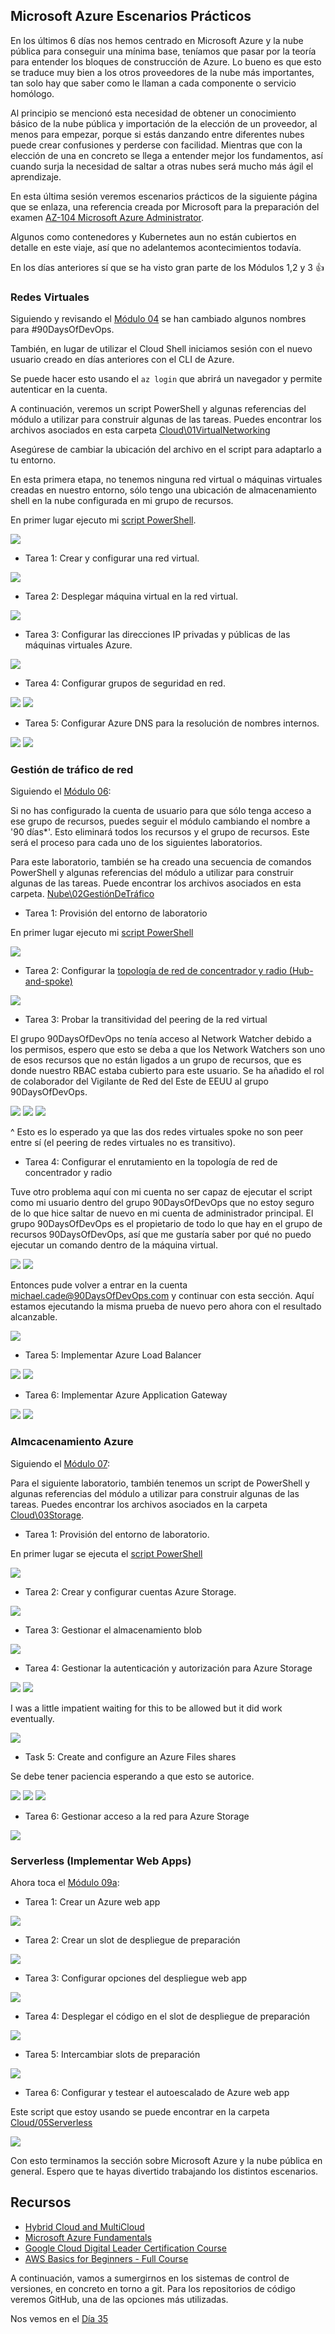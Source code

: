 ## Microsoft Azure Escenarios Prácticos

En los últimos 6 días nos hemos centrado en Microsoft Azure y la nube pública para conseguir una mínima base, teníamos que pasar por la teoría para entender los bloques de construcción de Azure. Lo bueno es que esto se traduce muy bien a los otros proveedores de la nube más importantes, tan solo hay que saber como le llaman a cada componente o servicio homólogo.

Al principio se mencionó esta necesidad de obtener un conocimiento básico de la nube pública y importación de la elección de un proveedor, al menos para empezar, porque si estás danzando entre diferentes nubes puede crear confusiones y perderse con facilidad. Mientras que con la elección de una en concreto se llega a entender mejor los fundamentos, así cuando surja la necesidad de saltar a otras nubes será mucho más ágil el aprendizaje.

En esta última sesión veremos escenarios prácticos de la siguiente página que se enlaza, una referencia creada por Microsoft para la preparación del examen [AZ-104 Microsoft Azure Administrator](https://microsoftlearning.github.io/AZ-104-MicrosoftAzureAdministrator/).

Algunos como contenedores y Kubernetes aun no están cubiertos en detalle en este viaje, así que no adelantemos acontecimientos todavía.

En los días anteriores sí que se ha visto gran parte de los Módulos 1,2 y 3 👍

### Redes Virtuales

Siguiendo y revisando el [Módulo 04](https://microsoftlearning.github.io/AZ-104-MicrosoftAzureAdministrator/Instructions/Labs/LAB_04-Implement_Virtual_Networking.html) se han cambiado algunos nombres para #90DaysOfDevOps.

También, en lugar de utilizar el Cloud Shell iniciamos sesión con el nuevo usuario creado en días anteriores con el CLI de Azure.

Se puede hacer esto usando el `az login` que abrirá un navegador y permite autenticar en la cuenta.

A continuación, veremos un script PowerShell y algunas referencias del módulo a utilizar para construir algunas de las tareas. Puedes encontrar los archivos asociados en esta carpeta [Cloud\01VirtualNetworking](Cloud/01VirtualNetworking/)

Asegúrese de cambiar la ubicación del archivo en el script para adaptarlo a tu entorno.

En esta primera etapa, no tenemos ninguna red virtual o máquinas virtuales creadas en nuestro entorno, sólo tengo una ubicación de almacenamiento shell en la nube configurada en mi grupo de recursos.

En primer lugar ejecuto mi [script PowerShell](Cloud/01VirtualNetworking/Module4_90DaysOfDevOps.ps1).

![](Images/Day34_Cloud1.png)

- Tarea 1: Crear y configurar una red virtual.

![](Images/Day34_Cloud2.png)

- Tarea 2: Desplegar máquina virtual en la red virtual.

![](Images/Day34_Cloud3.png)

- Tarea 3: Configurar las direcciones IP privadas y públicas de las máquinas virtuales Azure.

![](Images/Day34_Cloud4.png)

- Tarea 4: Configurar grupos de seguridad en red.

![](Images/Day34_Cloud5.png)
![](Images/Day34_Cloud6.png)

- Tarea 5: Configurar Azure DNS para la resolución de nombres internos.

![](Images/Day34_Cloud7.png)
![](Images/Day34_Cloud8.png)

### Gestión de tráfico de red

Siguiendo el [Módulo 06](https://microsoftlearning.github.io/AZ-104-MicrosoftAzureAdministrator/Instructions/Labs/LAB_06-Implement_Network_Traffic_Management.html):

Si no has configurado la cuenta de usuario para que sólo tenga acceso a ese grupo de recursos, puedes seguir el módulo cambiando el nombre a '90 días*'. Esto eliminará todos los recursos y el grupo de recursos. Este será el proceso para cada uno de los siguientes laboratorios.

Para este laboratorio, también se ha creado una secuencia de comandos PowerShell y algunas referencias del módulo a utilizar para construir algunas de las tareas. Puede encontrar los archivos asociados en esta carpeta.
[Nube\02GestiónDeTráfico](Nube\02GestiónDeTráfico)

- Tarea 1: Provisión del entorno de laboratorio

En primer lugar ejecuto mi [script PowerShell](Cloud/02TrafficManagement/Mod06_90DaysOfDevOps.ps1)

![](Images/Day34_Cloud9.png)

- Tarea 2: Configurar la [topología de red de concentrador y radio (Hub-and-spoke)](https://learn.microsoft.com/es-es/azure/cloud-adoption-framework/ready/azure-best-practices/hub-spoke-network-topology)

![](Images/Day34_Cloud10.png)

- Tarea 3: Probar la transitividad del peering de la red virtual

El grupo 90DaysOfDevOps no tenía acceso al Network Watcher debido a los permisos, espero que esto se deba a que los Network Watchers son uno de esos recursos que no están ligados a un grupo de recursos, que es donde nuestro RBAC estaba cubierto para este usuario. Se ha añadido el rol de colaborador del Vigilante de Red del Este de EEUU al grupo 90DaysOfDevOps.

![](Images/Day34_Cloud11.png)
![](Images/Day34_Cloud12.png)
![](Images/Day34_Cloud13.png)

^ Esto es lo esperado ya que las dos redes virtuales spoke no son peer entre sí (el peering de redes virtuales no es transitivo).

- Tarea 4: Configurar el enrutamiento en la topología de red de concentrador y radio

Tuve otro problema aquí con mi cuenta no ser capaz de ejecutar el script como mi usuario dentro del grupo 90DaysOfDevOps que no estoy seguro de lo que hice saltar de nuevo en mi cuenta de administrador principal. El grupo 90DaysOfDevOps es el propietario de todo lo que hay en el grupo de recursos 90DaysOfDevOps, así que me gustaría saber por qué no puedo ejecutar un comando dentro de la máquina virtual.

![](Images/Day34_Cloud14.png)
![](Images/Day34_Cloud15.png)

Entonces pude volver a entrar en la cuenta michael.cade@90DaysOfDevOps.com y continuar con esta sección. Aquí estamos ejecutando la misma prueba de nuevo pero ahora con el resultado alcanzable.

![](Images/Day34_Cloud16.png)

- Tarea 5: Implementar Azure Load Balancer

![](Images/Day34_Cloud17.png)
![](Images/Day34_Cloud18.png)

- Tarea 6: Implementar Azure Application Gateway

![](Images/Day34_Cloud19.png)
![](Images/Day34_Cloud20.png)

### Almcacenamiento Azure

Siguiendo el [Módulo 07](https://microsoftlearning.github.io/AZ-104-MicrosoftAzureAdministrator/Instructions/Labs/LAB_07-Manage_Azure_Storage.html):

Para el siguiente laboratorio, también tenemos un script de PowerShell y algunas referencias del módulo a utilizar para construir algunas de las tareas. Puedes encontrar los archivos asociados en la carpeta [Cloud\03Storage](Cloud\03Storage).

- Tarea 1: Provisión del entorno de laboratorio.

En primer lugar se ejecuta el [script PowerShell](Cloud/03Storage/Mod07_90DaysOfDeveOps.ps1)

![](Images/Day34_Cloud21.png)

- Tarea 2: Crear y configurar cuentas Azure Storage.

![](Images/Day34_Cloud22.png)

- Tarea 3: Gestionar el almacenamiento blob

![](Images/Day34_Cloud23.png)

- Tarea 4: Gestionar la autenticación y autorización para Azure Storage

![](Images/Day34_Cloud24.png)
![](Images/Day34_Cloud25.png)

I was a little impatient waiting for this to be allowed but it did work eventually.

![](Images/Day34_Cloud26.png)

- Task 5: Create and configure an Azure Files shares

Se debe tener paciencia esperando a que esto se autorice.

![](Images/Day34_Cloud27.png)
![](Images/Day34_Cloud28.png)
![](Images/Day34_Cloud29.png)

- Tarea 6: Gestionar acceso a la red para Azure Storage

![](Images/Day34_Cloud30.png)

### Serverless (Implementar Web Apps)

Ahora toca el [Módulo 09a](https://microsoftlearning.github.io/AZ-104-MicrosoftAzureAdministrator/Instructions/Labs/LAB_09a-Implement_Web_Apps.html):

- Tarea 1: Crear un Azure web app

![](Images/Day34_Cloud31.png)

- Tarea 2: Crear un slot de despliegue de preparación

![](Images/Day34_Cloud34.png)

- Tarea 3: Configurar opciones del despliegue web app

![](Images/Day34_Cloud33.png)

- Tarea 4: Desplegar el código en el slot de despliegue de preparación

![](Images/Day34_Cloud32.png)

- Tarea 5: Intercambiar slots de preparación

![](Images/Day34_Cloud35.png)

- Tarea 6: Configurar y testear el autoescalado de Azure web app

Este script que estoy usando se puede encontrar en la carpeta [Cloud/05Serverless](Cloud/05Serverless)

![](Images/Day34_Cloud36.png)

Con esto terminamos la sección sobre Microsoft Azure y la nube pública en general. Espero que te hayas divertido trabajando los distintos escenarios.

## Recursos

- [Hybrid Cloud and MultiCloud](https://www.youtube.com/watch?v=qkj5W98Xdvw)
- [Microsoft Azure Fundamentals](https://www.youtube.com/watch?v=NKEFWyqJ5XA&list=WL&index=130&t=12s)
- [Google Cloud Digital Leader Certification Course](https://www.youtube.com/watch?v=UGRDM86MBIQ&list=WL&index=131&t=10s)
- [AWS Basics for Beginners - Full Course](https://www.youtube.com/watch?v=ulprqHHWlng&t=5352s)

A continuación, vamos a sumergirnos en los sistemas de control de versiones, en concreto en torno a git. Para los repositorios de código veremos GitHub, una de las opciones más utilizadas.

Nos vemos en el [Día 35](day35.md)
